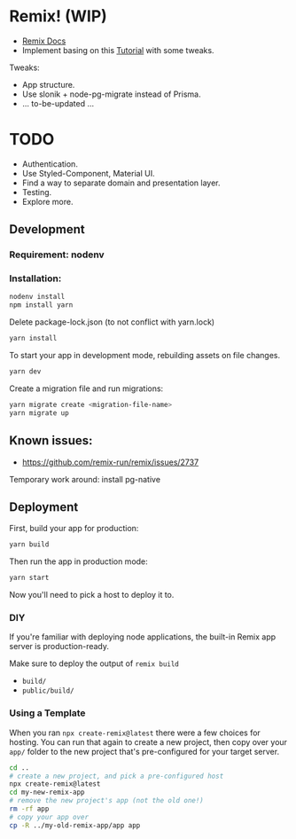 # Remix! (WIP)

- [Remix Docs](https://remix.run/docs)
- Implement basing on this [Tutorial](https://remix.run/docs/en/v1/tutorials/jokes#jokes-app-tutorial) with some tweaks.

Tweaks:

- App structure.
- Use slonik + node-pg-migrate instead of Prisma.
- ... to-be-updated ...

# TODO

- Authentication.
- Use Styled-Component, Material UI.
- Find a way to separate domain and presentation layer.
- Testing.
- Explore more.

## Development

### Requirement: nodenv

### Installation:

```sh
nodenv install
npm install yarn
```

Delete package-lock.json (to not conflict with yarn.lock)

```sh
yarn install
```

To start your app in development mode, rebuilding assets on file changes.

```sh
yarn dev
```

Create a migration file and run migrations:

```sh
yarn migrate create <migration-file-name>
yarn migrate up
```

## Known issues:

- https://github.com/remix-run/remix/issues/2737

Temporary work around: install pg-native

## Deployment

First, build your app for production:

```sh
yarn build
```

Then run the app in production mode:

```sh
yarn start
```

Now you'll need to pick a host to deploy it to.

### DIY

If you're familiar with deploying node applications, the built-in Remix app server is production-ready.

Make sure to deploy the output of `remix build`

- `build/`
- `public/build/`

### Using a Template

When you ran `npx create-remix@latest` there were a few choices for hosting. You can run that again to create a new project, then copy over your `app/` folder to the new project that's pre-configured for your target server.

```sh
cd ..
# create a new project, and pick a pre-configured host
npx create-remix@latest
cd my-new-remix-app
# remove the new project's app (not the old one!)
rm -rf app
# copy your app over
cp -R ../my-old-remix-app/app app
```
